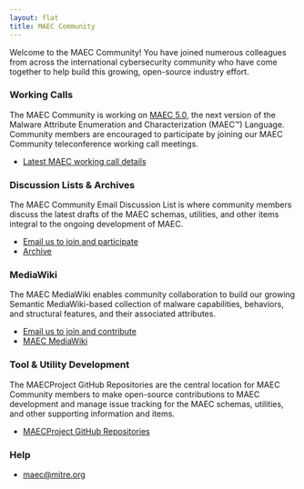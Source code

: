 ```yaml
---
layout: flat
title: MAEC Community
---
```



Welcome to the MAEC Community! You have joined numerous colleagues from across the international cybersecurity community who have come together to help build this growing, open-source industry effort.

### Working Calls

The MAEC Community is working on [MAEC 5.0](/documentation/roadmap/), the next version of the Malware Attribute Enumeration and Characterization (MAEC™) Language. Community members are encouraged to participate by joining our MAEC Community teleconference working call meetings.

* [Latest MAEC working call details](/working-call/)

### Discussion Lists & Archives

The MAEC Community Email Discussion List is where community members discuss the latest drafts of the MAEC schemas, utilities, and other items integral to the ongoing development of MAEC.

* [Email us to join and participate](maec@mitre.org)
* [Archive](http://making-security-measurable.1364806.n2.nabble.com/MAEC-Malware-Attribute-Enumeration-and-Characterization-f4094903.html)

### MediaWiki

The MAEC MediaWiki enables community collaboration to build our growing Semantic MediaWiki-based collection of malware capabilities, behaviors, and structural features, and their associated attributes.

* [Email us to join and contribute](maec@mitre.org)
* [MAEC MediaWiki](https://collaborate.mitre.org/maec/index.php/Malware_Attribute_Enumeration_and_Characterization)

### Tool & Utility Development

The MAECProject GitHub Repositories are the central location for MAEC Community members to make open-source contributions to MAEC development and manage issue tracking for the MAEC schemas, utilities, and other supporting information and items.

* [MAECProject GitHub Repositories](https://github.com/MAECProject)

### Help

* maec@mitre.org

